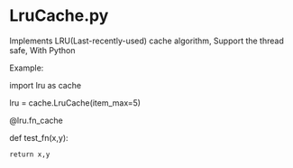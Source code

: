LruCache.py
======

Implements LRU(Last-recently-used) cache algorithm, Support the thread safe, With Python


Example:

import lru as cache

lru = cache.LruCache(item_max=5)
      

@lru.fn_cache

def test_fn(x,y):

    return x,y

